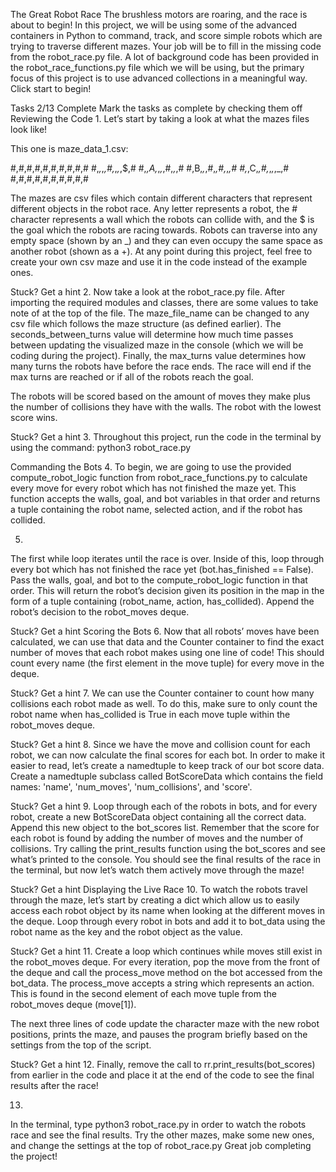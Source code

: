 The Great Robot Race
The brushless motors are roaring, and the race is about to begin! In this project, we will be using some of the advanced containers in Python to command, track, and score simple robots which are trying to traverse different mazes. Your job will be to fill in the missing code from the robot_race.py file. A lot of background code has been provided in the robot_race_functions.py file which we will be using, but the primary focus of this project is to use advanced collections in a meaningful way. Click start to begin!

Tasks
2/13 Complete
Mark the tasks as complete by checking them off
Reviewing the Code
1.
Let’s start by taking a look at what the mazes files look like!

This one is maze_data_1.csv:

#,#,#,#,#,#,#,#,#,#
#,_,_,_,#,_,_,_,$,#
#,_,A,_,_,_,#,_,_,#
#,B,_,_,#,_,#,_,_,#
#,_,C,_,#,_,_,_,_,#
#,#,#,#,#,#,#,#,#,#

The mazes are csv files which contain different characters that represent different objects in the robot race. Any letter represents a robot, the # character represents a wall which the robots can collide with, and the $ is the goal which the robots are racing towards. Robots can traverse into any empty space (shown by an _) and they can even occupy the same space as another robot (shown as a +). At any point during this project, feel free to create your own csv maze and use it in the code instead of the example ones.


Stuck? Get a hint
2.
Now take a look at the robot_race.py file. After importing the required modules and classes, there are some values to take note of at the top of the file. The maze_file_name can be changed to any csv file which follows the maze structure (as defined earlier). The seconds_between_turns value will determine how much time passes between updating the visualized maze in the console (which we will be coding during the project). Finally, the max_turns value determines how many turns the robots have before the race ends. The race will end if the max turns are reached or if all of the robots reach the goal.

The robots will be scored based on the amount of moves they make plus the number of collisions they have with the walls. The robot with the lowest score wins.


Stuck? Get a hint
3.
Throughout this project, run the code in the terminal by using the command: python3 robot_race.py

Commanding the Bots
4.
To begin, we are going to use the provided compute_robot_logic function from robot_race_functions.py to calculate every move for every robot which has not finished the maze yet. This function accepts the walls, goal, and bot variables in that order and returns a tuple containing the robot name, selected action, and if the robot has collided.

5.
The first while loop iterates until the race is over. Inside of this, loop through every bot which has not finished the race yet (bot.has_finished == False). Pass the walls, goal, and bot to the compute_robot_logic function in that order. This will return the robot’s decision given its position in the map in the form of a tuple containing (robot_name, action, has_collided). Append the robot’s decision to the robot_moves deque.


Stuck? Get a hint
Scoring the Bots
6.
Now that all robots’ moves have been calculated, we can use that data and the Counter container to find the exact number of moves that each robot makes using one line of code! This should count every name (the first element in the move tuple) for every move in the deque.


Stuck? Get a hint
7.
We can use the Counter container to count how many collisions each robot made as well. To do this, make sure to only count the robot name when has_collided is True in each move tuple within the robot_moves deque.


Stuck? Get a hint
8.
Since we have the move and collision count for each robot, we can now calculate the final scores for each bot. In order to make it easier to read, let’s create a namedtuple to keep track of our bot score data. Create a namedtuple subclass called BotScoreData which contains the field names: 'name', 'num_moves', 'num_collisions', and 'score'.


Stuck? Get a hint
9.
Loop through each of the robots in bots, and for every robot, create a new BotScoreData object containing all the correct data. Append this new object to the bot_scores list. Remember that the score for each robot is found by adding the number of moves and the number of collisions. Try calling the print_results function using the bot_scores and see what’s printed to the console. You should see the final results of the race in the terminal, but now let’s watch them actively move through the maze!


Stuck? Get a hint
Displaying the Live Race
10.
To watch the robots travel through the maze, let’s start by creating a dict which allow us to easily access each robot object by its name when looking at the different moves in the deque. Loop through every robot in bots and add it to bot_data using the robot name as the key and the robot object as the value.


Stuck? Get a hint
11.
Create a loop which continues while moves still exist in the robot_moves deque. For every iteration, pop the move from the front of the deque and call the process_move method on the bot accessed from the bot_data. The process_move accepts a string which represents an action. This is found in the second element of each move tuple from the robot_moves deque (move[1]).

The next three lines of code update the character maze with the new robot positions, prints the maze, and pauses the program briefly based on the settings from the top of the script.


Stuck? Get a hint
12.
Finally, remove the call to rr.print_results(bot_scores) from earlier in the code and place it at the end of the code to see the final results after the race!

13.
In the terminal, type python3 robot_race.py in order to watch the robots race and see the final results. Try the other mazes, make some new ones, and change the settings at the top of robot_race.py Great job completing the project!